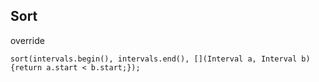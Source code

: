 ## Sort
override  
```
sort(intervals.begin(), intervals.end(), [](Interval a, Interval b) {return a.start < b.start;});
```
